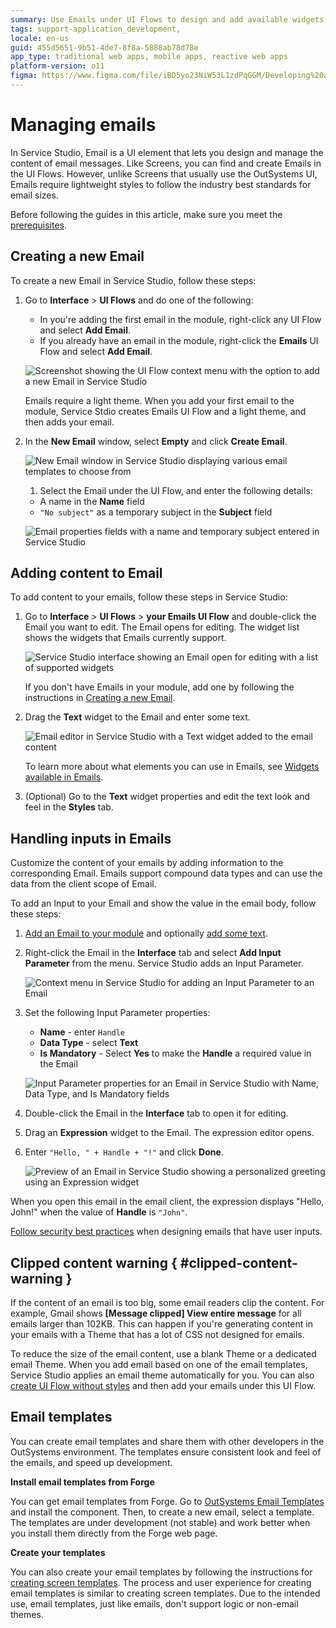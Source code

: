 ```yaml
---
summary: Use Emails under UI Flows to design and add available widgets. Add data to emails with the input parameters.
tags: support-application_development,
locale: en-us
guid: 455d5651-9b51-4de7-8f8a-5888ab78d78e
app_type: traditional web apps, mobile apps, reactive web apps
platform-version: o11
figma: https://www.figma.com/file/iBD5yo23NiW53L1zdPqGGM/Developing%20an%20Application?node-id=855:1293
---
```


# Managing emails

In Service Studio, Email is a UI element that lets you design and manage the content of email messages. Like Screens, you can find and create Emails in the UI Flows. However, unlike Screens that usually use the OutSystems UI, Emails require lightweight styles to follow the industry best standards for email sizes.

<div class="info" markdown="1">

Before following the guides in this article, make sure you meet the [prerequisites](intro.md#prerequisites).

</div>

## Creating a new Email

To create a new Email in Service Studio, follow these steps:
 
1. Go to **Interface** > **UI Flows** and do one of the following:

    * In you're adding the first email in the module, right-click any UI Flow and select **Add Email**.
    * If you already have an email in the module, right-click the **Emails** UI Flow and select **Add Email**.

    ![Screenshot showing the UI Flow context menu with the option to add a new Email in Service Studio](images/add-email-ui-flow-ss.png "UI Flow and the New Email Menu")

    <div class="info" markdown="1">

    Emails require a light theme. When you add your first email to the module, Service Stdio creates Emails UI Flow and a light theme, and then adds your email.

    </div>

1. In the **New Email** window, select **Empty** and click **Create Email**.

    ![New Email window in Service Studio displaying various email templates to choose from](images/new-email-window-ss.png "Email Templates in New Email Window")

    1. Select the Email under the UI Flow, and enter the following details:

    * A name in the **Name** field
    * `"No subject"` as a temporary subject in the **Subject** field

    ![Email properties fields with a name and temporary subject entered in Service Studio](images/email-properties.png "Email Properties")

## Adding content to Email

To add content to your emails, follow these steps in Service Studio:

1. Go to **Interface** > **UI Flows** > **your Emails UI Flow** and double-click the Email you want to edit. The Email opens for editing. The widget list shows the widgets that Emails currently support.
    
    ![Service Studio interface showing an Email open for editing with a list of supported widgets](images/edit-email-open-ss.png "Email for Editing")

    <div class="info" markdown="1">

    If you don't have Emails in your module, add one by following the instructions in [Creating a new Email](#creating-a-new-email).

    </div>

1. Drag the **Text** widget to the Email and enter some text.

    ![Email editor in Service Studio with a Text widget added to the email content](images/edit-email-add-text.png "Text in Email")

    <div class="info" markdown="1">

    To learn more about what elements you can use in Emails, see [Widgets available in Emails](widgets.md#widgets-available-in-emails). 

    </div>

1. (Optional) Go to the **Text** widget properties and edit the text look and feel in the **Styles** tab.

## Handling inputs in Emails

Customize the content of your emails by adding information to the corresponding Email. Emails support compound data types and can use the data from the client scope of Email.

To add an Input to your Email and show the value in the email body, follow these steps:

1. [Add an Email to your module](#creating-a-new-email) and optionally [add some text](#adding-content-to-email).

1. Right-click the Email in the **Interface** tab and select **Add Input Parameter** from the menu. Service Studio adds an Input Parameter.

    ![Context menu in Service Studio for adding an Input Parameter to an Email](images/adding-input-param-email-ss.png "Input Parameter for Email")

1. Set the following Input Parameter properties:

    * **Name** - enter `Handle`
    * **Data Type** - select **Text**
    * **Is Mandatory** - Select **Yes** to make the **Handle** a required value in the Email

    ![Input Parameter properties for an Email in Service Studio with Name, Data Type, and Is Mandatory fields](images/inputs-for-emails-ss.png "Input Parameters for Email")

1. Double-click the Email in the **Interface** tab to open it for editing.

1. Drag an **Expression** widget to the Email. The expression editor opens.

1. Enter `"Hello, " + Handle + "!"` and click **Done**.

    ![Preview of an Email in Service Studio showing a personalized greeting using an Expression widget](images/expression-preview-ss.png "Email Preview")


When you open this email in the email client, the expression displays "Hello, John!" when the value of **Handle** is `"John"`.


<div class="warning" markdown="1">

[Follow security best practices](https://success.outsystems.com/Documentation/Best_Practices/Security/Reactive_web_security_best_practices) when designing emails that have user inputs.

</div>

## Clipped content warning { #clipped-content-warning }

If the content of an email is too big, some email readers clip the content. For example, Gmail shows **[Message clipped] View entire message** for all emails larger than 102KB. This can happen if you're generating content in your emails with a Theme that has a lot of CSS not designed for emails.

To reduce the size of the email content, use a blank Theme or a dedicated email Theme. When you add email based on one of the email templates, Service Studio applies an email theme automatically for you. You can also [create UI Flow without styles](../../ui/navigation/ui-flow.md#creating-ui-flow-without-styles) and then add your emails under this UI Flow. 


## Email templates

You can create email templates and share them with other developers in the OutSystems environment. The templates ensure consistent look and feel of the emails, and speed up development.

**Install email templates from Forge**

You can get email templates from Forge. Go to [OutSystems Email Templates](https://www.outsystems.com/forge/component-overview/11507/outsystems-email-templates) and install the component. Then, to create a new email, select a template. The templates are under development (not stable) and work better when you install them directly from the Forge web page.

**Create your templates**

You can also create your email templates by following the instructions for [creating screen templates](../ui/../../ui/screen-templates-create/intro.md). The process and user experience for creating email templates is similar to creating screen templates. Due to the intended use, email templates, just like emails, don't support logic or non-email themes.



